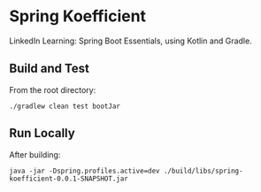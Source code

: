# Spring Koefficient

LinkedIn Learning: Spring Boot Essentials, using Kotlin and Gradle.

## Build and Test

From the root directory:

`./gradlew clean test bootJar`

## Run Locally

After building:

`java -jar -Dspring.profiles.active=dev ./build/libs/spring-koefficient-0.0.1-SNAPSHOT.jar`
